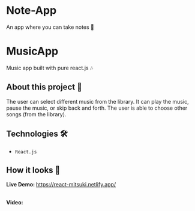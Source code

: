 # Note-App
An app where you can take notes 📝

# MusicApp
Music app built with pure react.js 🎶

## About this project 🚀
The user can select different music from the library. It can play the music, pause the music, or skip back and forth. The user is able to choose other songs (from the library).


## Technologies 🛠️
* `React.js`


## How it looks 👀

<strong>Live Demo: </strong> https://react-mitsuki.netlify.app/ <br> <br> 

<strong>Video:</strong>




